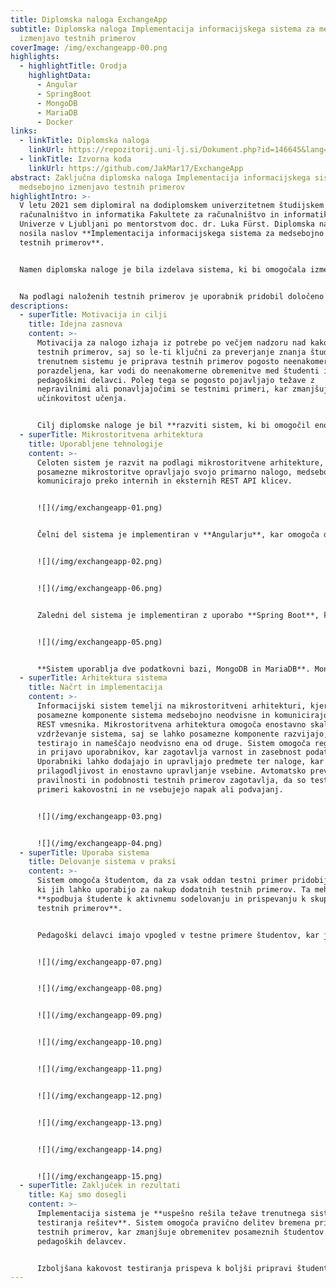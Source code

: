 ```yaml
---
title: Diplomska naloga ExchangeApp
subtitle: Diplomska naloga Implementacija informacijskega sistema za medsebojno
  izmenjavo testnih primerov
coverImage: /img/exchangeapp-00.png
highlights:
  - highlightTitle: Orodja
    highlightData:
      - Angular
      - SpringBoot
      - MongoDB
      - MariaDB
      - Docker
links:
  - linkTitle: Diplomska naloga
    linkUrl: https://repozitorij.uni-lj.si/Dokument.php?id=146645&lang=slv
  - linkTitle: Izvorna koda
    linkUrl: https://github.com/JakMar17/ExchangeApp
abstract: Zaključna diplomska naloga Implementacija informacijskega sistema za
  medsebojno izmenjavo testnih primerov
highlightIntro: >-
  V letu 2021 sem diplomiral na dodiplomskem univerzitetnem študijskem programu
  računalništvo in informatika Fakultete za računalništvo in informatika
  Univerze v Ljubljani po mentorstvom doc. dr. Luka Fürst. Diplomska naloga je
  nosila naslov **Implementacija informacijskega sistema za medsebojno izmenjavo
  testnih primerov**.


  Namen diplomska naloge je bila izdelava sistema, ki bi omogočala izmenjavo testnih primerov, ki jih študenti pri študiju uporabljajo za testiranje pravilnosti kode, pri čemer je bilo potrebno izvesti **testiranje pravilnosti testnih primerov** in **testiranje podobnosti testnih primerov**, ki preprečuje plagiatorstvo.


  Na podlagi naloženih testnih primerov je uporabnik pridobil določeno število *žetonov*, ki jih je lahko uporabil za pridobitev testnih primerov ostalih uporabnikov.
descriptions:
  - superTitle: Motivacija in cilji
    title: Idejna zasnova
    content: >-
      Motivacija za nalogo izhaja iz potrebe po večjem nadzoru nad kakovostjo
      testnih primerov, saj so le-ti ključni za preverjanje znanja študentov. V
      trenutnem sistemu je priprava testnih primerov pogosto neenakomerno
      porazdeljena, kar vodi do neenakomerne obremenitve med študenti in
      pedagoškimi delavci. Poleg tega se pogosto pojavljajo težave z
      nepravilnimi ali ponavljajočimi se testnimi primeri, kar zmanjšuje
      učinkovitost učenja. 


      Cilj diplomske naloge je bil **razviti sistem, ki bi omogočil enostavno izmenjavo testnih primerov med študenti**, s čimer bi se **izboljšala kakovost testiranja** in **pravična delitev bremena priprave** testnih primerov. Sistem naj bi omogočal tudi **avtomatsko preverjanje pravilnosti** in **podobnosti testnih** primerov, kar bi dodatno prispevalo k izboljšanju kakovosti izobraževalnega procesa.
  - superTitle: Mikrostoritvena arhitektura
    title: Uporabljene tehnologije
    content: >-
      Celoten sistem je razvit na podlagi mikrostoritvene arhitekture, pri čemer
      posamezne mikrostoritve opravljajo svojo primarno nalogo, medsebojno pa
      komunicirajo preko internih in eksternih REST API klicev.


      ![](/img/exchangeapp-01.png)


      Čelni del sistema je implementiran v **Angularju**, kar omogoča dinamično in odzivno uporabniško izkušnjo. Uporabniški vmesnik je oblikovan z uporabo **CSS ogrodja Bulma**, ki omogoča hitro in enostavno oblikovanje spletnih strani. **Preko uporabniškega vmesnika lahko uporabniki dostopajo do vseh operacij sistema**.


      ![](/img/exchangeapp-02.png)


      ![](/img/exchangeapp-06.png)


      Zaledni del sistema je implementiran z uporabo **Spring Boot**, ki je robusten okvir za razvoj mikrostoritev v Javi. Spring Boot omogoča hitro in enostavno konfiguracijo ter integracijo z različnimi podatkovnimi bazami in drugimi storitvami. **Zaledni del sistema vključuje različne storitve, ki medsebojno komunicirajo preko REST vmesnika**, kar omogoča modularnost in skalabilnost sistema.


      ![](/img/exchangeapp-05.png)


      **Sistem uporablja dve podatkovni bazi, MongoDB in MariaDB**. MongoDB je dokumentno usmerjena podatkovna baza, ki omogoča shranjevanje podatkov v obliki JSON dokumentov. To omogoča fleksibilno in hitro shranjevanje ter iskanje podatkov. MariaDB je relacijska podatkovna baza, ki temelji na MySQL in omogoča shranjevanje strukturiranih podatkov. Kombinacija obeh podatkovnih baz omogoča učinkovito shranjevanje in iskanje podatkov glede na različne potrebe sistema. Upravljanje in vzdrževanje podatkovnih baz v celoti poteka preko zalednega sistema z uporabo **Hibernate**.
  - superTitle: Arhitektura sistema
    title: Načrt in implementacija
    content: >-
      Informacijski sistem temelji na mikrostoritveni arhitekturi, kjer so
      posamezne komponente sistema medsebojno neodvisne in komunicirajo preko
      REST vmesnika. Mikrostoritvena arhitektura omogoča enostavno skaliranje in
      vzdrževanje sistema, saj se lahko posamezne komponente razvijajo,
      testirajo in nameščajo neodvisno ena od druge. Sistem omogoča registracijo
      in prijavo uporabnikov, kar zagotavlja varnost in zasebnost podatkov.
      Uporabniki lahko dodajajo in upravljajo predmete ter naloge, kar omogoča
      prilagodljivost in enostavno upravljanje vsebine. Avtomatsko preverjanje
      pravilnosti in podobnosti testnih primerov zagotavlja, da so testni
      primeri kakovostni in ne vsebujejo napak ali podvajanj.


      ![](/img/exchangeapp-03.png)


      ![](/img/exchangeapp-04.png)
  - superTitle: Uporaba sistema
    title: Delovanje sistema v praksi
    content: >-
      Sistem omogoča študentom, da za vsak oddan testni primer pridobijo žetone,
      ki jih lahko uporabijo za nakup dodatnih testnih primerov. Ta mehanizem
      **spodbuja študente k aktivnemu sodelovanju in prispevanju k skupni bazi
      testnih primerov**. 


      Pedagoški delavci imajo vpogled v testne primere študentov, kar jim omogoča spremljanje razvoja znanja pri predmetu in prilagajanje učnega načrta glede na potrebe študentov. Sistem omogoča tudi enostavno iskanje in filtriranje testnih primerov, kar olajša uporabo in upravljanje sistema. Poleg tega sistem omogoča avtomatsko generiranje poročil o uspešnosti študentov, kar prispeva k boljši analizi in spremljanju napredka.


      ![](/img/exchangeapp-07.png)


      ![](/img/exchangeapp-08.png)


      ![](/img/exchangeapp-09.png)


      ![](/img/exchangeapp-10.png)


      ![](/img/exchangeapp-11.png)


      ![](/img/exchangeapp-12.png)


      ![](/img/exchangeapp-13.png)


      ![](/img/exchangeapp-14.png)


      ![](/img/exchangeapp-15.png)
  - superTitle: Zaključek in rezultati
    title: Kaj smo dosegli
    content: >-
      Implementacija sistema je **uspešno rešila težave trenutnega sistema
      testiranja rešitev**. Sistem omogoča pravično delitev bremena priprave
      testnih primerov, kar zmanjšuje obremenitev posameznih študentov in
      pedagoških delavcev. 


      Izboljšana kakovost testiranja prispeva k boljši pripravi študentov na izpite in druge oblike preverjanja znanja. **Sistem omogoča tudi boljši nadzor nad razvojem znanja študentov**, saj pedagoški delavci lahko spremljajo napredek in prilagajajo učni načrt glede na potrebe študentov. Poleg tega sistem omogoča enostavno upravljanje in iskanje testnih primerov, kar prispeva k večji učinkovitosti in preglednosti izobraževalnega procesa.
---
```

